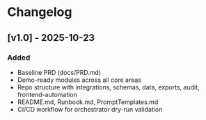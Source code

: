 ﻿# Changelog

## [v1.0] - 2025-10-23
### Added
- Baseline PRD (docs/PRD.md)
- Demo-ready modules across all core areas
- Repo structure with integrations, schemas, data, exports, audit, frontend-automation
- README.md, Runbook.md, PromptTemplates.md
- CI/CD workflow for orchestrator dry-run validation
